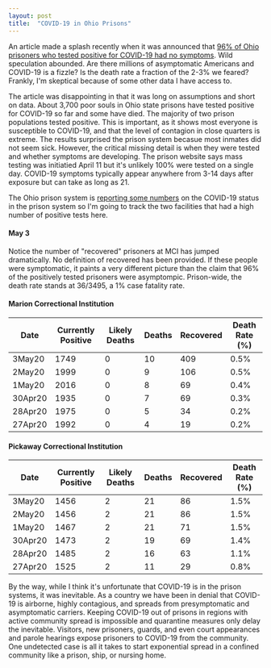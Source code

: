 ```yaml
---
layout: post
title:  "COVID-19 in Ohio Prisons"
---
```

An article made a splash recently when it was announced that [96% of Ohio prisoners who tested positive for COVID-19 had no symptoms](https://www.reuters.com/article/us-health-coronavirus-prisons-testing-in/in-four-u-s-state-prisons-nearly-3300-inmates-test-positive-for-coronavirus-96-without-symptoms-idUSKCN2270RX). Wild speculation abounded. Are there millions of asymptomatic Americans and COVID-19 is a fizzle? Is the death rate a fraction of the 2-3% we feared? Frankly, I'm skeptical because of some other data I have access to.

The article was disappointing in that it was long on assumptions and short on data. About 3,700 poor souls in Ohio state prisons have tested positive for COVID-19 so far and some have died. The majority of two prison populations tested positive. This is important, as it shows most everyone is susceptible to COVID-19, and that the level of contagion in close quarters is extreme. The results surprised the prison system becasue most inmates did not seem sick. However, the critical missing detail is when they were tested and whether symptoms are developing. The prison website says mass testing was initiatied April 11 but it's unlikely 100% were tested on a single day. COVID-19 symptoms typically appear anywhere from 3-14 days after exposure but can take as long as 21.

The Ohio prison system is [reporting some numbers](https://www.drc.ohio.gov/) on the COVID-19 status in the prison system so I'm going to track the two facilities that had a high number of positive tests here.

#### May 3
Notice the number of "recovered" prisoners at MCI has jumped dramatically. No definition of recovered has been provided. If these people were symptomatic, it paints a very different picture than the claim that 96% of the positively tested prisoners were asymptompic. Prison-wide, the death rate stands at 36/3495, a 1% case fatality rate.
 
#### Marion Correctional Institution

Date|Currently Positive|Likely Deaths|Deaths|Recovered|Death Rate (%)
---|---|---|---|---|---
3May20|1749|0|10|409|0.5%
2May20|1999|0|9|106|0.5%
1May20|2016|0|8|69|0.4%
30Apr20|1935|0|7|69|0.3%
28Apr20|1975|0|5|34|0.2%
27Apr20|1992|0|4|19|0.2%

#### Pickaway Correctional Institution

Date|Currently Positive|Likely Deaths|Deaths|Recovered|Death Rate (%)
---|---|---|---|---|---
3May20|1456|2|21|86|1.5%
2May20|1456|2|21|86|1.5%
1May20|1467|2|21|71|1.5%
30Apr20|1473|2|19|69|1.4%
28Apr20|1485|2|16|63|1.1%
27Apr20|1525|2|11|29|0.8%

By the way, while I think it's unfortunate that COVID-19 is in the prison systems, it was inevitable. As a country we have been in denial that COVID-19 is airborne, highly contagious, and spreads from presymptomatic and asymptomatic carriers. Keeping COVID-19 out of prisons in regions with active community spread is impossible and quarantine measures only delay the inevitable. Visitors, new prisoners, guards, and even court appearances and parole hearings expose prisoners to COVID-19 from the community. One undetected case is all it takes to start exponential spread in a confined community like a prison, ship, or nursing home.
